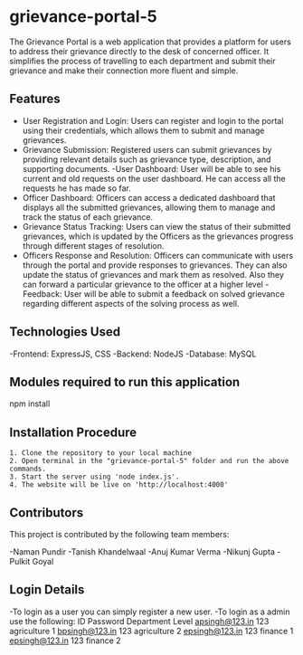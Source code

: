 # grievance-portal-5

The Grievance Portal is a web application that provides a platform for users to address their grievance directly to the desk of concerned officer. It simplifies the process of travelling to each department and submit their grievance and make their connection more fluent and simple.

## Features

- User Registration and Login: Users can register and login to the portal using their credentials, which allows them to submit and manage grievances.
- Grievance Submission: Registered users can submit grievances by providing relevant details such as grievance type, description, and supporting documents.
-User Dashboard: User will be able to see his current and old requests on the user dashboard. He can access all the requests he has made so far.
- Officer Dashboard: Officers can access a dedicated dashboard that displays all the submitted grievances, allowing them to manage and track the status of each grievance.
- Grievance Status Tracking: Users can view the status of their submitted grievances, which is updated by the Officers as the grievances progress through different stages of resolution.
- Officers Response and Resolution: Officers can communicate with users through the portal and provide responses to grievances. They can also update the status of grievances and mark them as resolved. Also they can forward a particular grievance to the officer at a higher level
-Feedback: User will be able to submit a feedback on solved grievance regarding different aspects of the solving process as well.

## Technologies Used

-Frontend: ExpressJS, CSS
-Backend: NodeJS
-Database: MySQL

## Modules required to run this application
npm install

## Installation Procedure

    1. Clone the repository to your local machine
    2. Open terminal in the "grievance-portal-5" folder and run the above commands.
    3. Start the server using 'node index.js'.
    4. The website will be live on 'http://localhost:4000'

## Contributors

This project is contributed by the following team members:

-Naman Pundir
-Tanish Khandelwaal
-Anuj Kumar Verma
-Nikunj Gupta
-Pulkit Goyal

## Login Details

-To login as a user you can simply register a new user.
-To login as a admin use the following:
    ID              Password            Department          Level
    apsingh@123.in  123                 agriculture         1
    bpsingh@123.in  123                 agriculture         2
    epsingh@123.in  123                 finance             1
    epsingh@123.in  123                 finance             2


